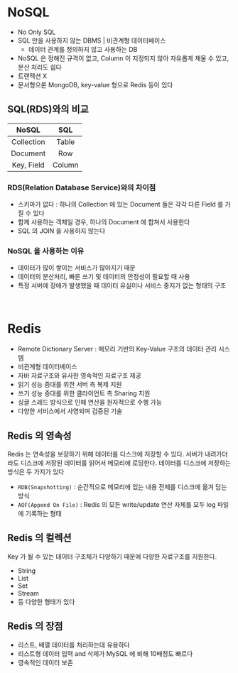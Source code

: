 # NoSQL

* No Only SQL
* SQL 만을 사용하지 않는 DBMS | 비관계형 데이터베이스
    * 데이터 관계를 정의하지 않고 사용하는 DB
* NoSQL 은 정해진 규격이 없고, Column 이 지정되지 않아 자유롭게 채울 수 있고, 분산 처리도 쉽다
* 트랜잭션 X
* 문서형으론 MongoDB, key-value 형으로 Redis 등이 있다

## SQL(RDS)와의 비교

|   NoSQL    |  SQL   |
|:----------:|:------:|
| Collection | Table  |
|  Document  |  Row   |
| Key, Field | Column |

### RDS(Relation Database Service)와의 차이점

* 스키마가 없다 : 하나의 Collection 에 있는 Document 들은 각각 다른 Field 를 가질 수 있다
* 함께 사용하는 객체일 경우, 하나의 Document 에 합쳐서 사용한다
* SQL 의 JOIN 을 사용하지 않는다

### NoSQL 을 사용하는 이유

* 데이터가 많이 쌓이는 서비스가 많아지기 때문
* 데이터의 분산처리, 빠른 쓰기 및 데이터의 안정성이 필요할 때 사용
* 특정 서버에 장애가 발생했을 때 데이터 유실이나 서비스 중지가 없는 형태의 구조

<br>

# Redis

* Remote Dictionary Server : 메모리 기반의 Key-Value 구조의 데이터 관리 시스템
* 비관계형 데이터베이스
* 자바 자료구조와 유사한 영속적인 자료구조 제공
* 읽기 성능 증대를 위한 서버 측 복제 지원
* 쓰기 성능 증대를 위한 클라이언트 측 Sharing 지원
* 싱글 스레드 방식으로 인해 연산을 원자적으로 수행 가능
* 다양한 서비스에서 사영되며 검증된 기술

## Redis 의 영속성

Redis 는 연속성을 보장하기 위해 데이터를 디스크에 저장할 수 있다. 서버가 내려가더라도 디스크에 저장된
데이터를 읽어서 메모리에 로딩한다. 데이터를 디스크에 저장하는 방식은 두 가지가 있다

* `RDB(Snapshotting)` : 순간적으로 메모리에 있는 내용 전체를 디스크에 옮겨 담는 방식
* `AOF(Append On File)` : Redis 의 모든 write/update 연산 자체를 모두 log 파일에 기록하는 형태

## Redis 의 컬렉션

Key 가 될 수 있는 데이터 구조체가 다양하기 때문에 다양한 자료구조를 지원한다.

* String
* List
* Set
* Stream
* 등 다양한 형태가 있다

## Redis 의 장점

* 리스트, 배열 데이터를 처리하는데 유용하다
* 리스트형 데이터 입력 and 삭제가 MySQL 에 비해 10배정도 빠르다
* 영속적인 데이터 보존